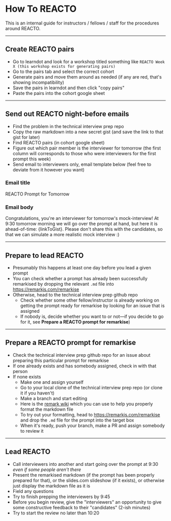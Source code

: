 # How To REACTO

This is an internal guide for instructors / fellows / staff for the procedures around REACTO.

---

## Create REACTO pairs

- Go to learndot and look for a workshop titled something like `REACTO Week X (this workshop exists for generating pairs)`
- Go to the pairs tab and select the correct cohort 
- Generate pairs and move them around as needed (if any are red, that's showing incompatibility)
- Save the pairs in learndot and then click "copy pairs"
- Paste the pairs into the cohort google sheet 

---

## Send out REACTO night-before emails

- Find the problem in the technical interview prep repo
- Copy the raw markdown into a new secret gist (and save the link to that gist for later)
- Find REACTO pairs (in cohort google sheet)
- Figure out which pair member is the interviewer for tomorrow (the first column will corresponds to those who were interviewers for the first prompt this week)
- Send email to interviewers only, email template below (feel free to deviate from it however you want)

### Email title

REACTO Prompt for Tomorrow

### Email body

Congratulations, you're an interviewer for tomorrow's mock-interview! At 9:30 tomorrow morning we will go over the prompt at hand, but here it is ahead-of-time: {linkToGist}. Please don't share this with the candidates, so that we can simulate a more realistic mock interview :)

---

## Prepare to lead REACTO

- Presumably this happens at least one day before you lead a given prompt
- You can check whether a prompt has already been successfully remarkised by dropping the relevant `.md` file into https://remarkjs.com/remarkise
- Otherwise, head to the technical interview prep github repo
  - Check whether some other fellow/instructor is already working on getting the prompt ready for remarkise by looking for an issue that is assigned
  - If nobody is, decide whether you want to or not—if you decide to go for it, see **Prepare a REACTO prompt for remarkise**)

---

## Prepare a REACTO prompt for remarkise

- Check the technical interview prep github repo for an issue about preparing this particular prompt for remarkise
- If one already exists and has somebody assigned, check in with that person
- If none exists
  - Make one and assign yourself
  - Go to your local clone of the technical interview prep repo (or clone it if you haven't)
  - Make a branch and start editing
  - Here is the [remark wiki](https://github.com/gnab/remark/wiki) which you can use to help you properly format the markdown file
  - To try out your formatting, head to https://remarkjs.com/remarkise and drop the `.md` file for the prompt into the target box
  - When it's ready, push your branch, make a PR and assign somebody to review it

---

## Lead REACTO

- Call interviewers into another and start going over the prompt at 9:30 *even if some people aren't there*
- Present the remarkised markdown (if the prompt has been properly prepared for that), or the slides.com slideshow (if it exists), or otherwise just display the markdown file as it is
- Field any questions
- Try to finish prepping the interviewers by 9:45
- Before you begin review, give the "interviewers" an opportunity to give some constructive feedback to their "candidates" (2-ish minutes)
- Try to start the review no later than 10:20

